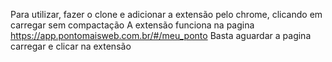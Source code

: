 Para utilizar, fazer o clone e adicionar a extensão pelo chrome, clicando em carregar sem compactação
A extensão funciona na pagina https://app.pontomaisweb.com.br/#/meu_ponto
Basta aguardar a pagina carregar e clicar na extensão
